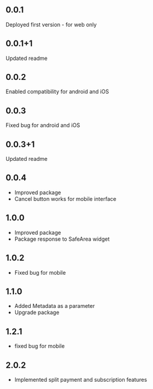 ## 0.0.1
Deployed first version - for web only

## 0.0.1+1
Updated readme

## 0.0.2
Enabled compatibility for android and iOS

## 0.0.3
Fixed bug for android and iOS

## 0.0.3+1
Updated readme

## 0.0.4
- Improved package
- Cancel button works for mobile interface

## 1.0.0
- Improved package
- Package response to SafeArea widget

## 1.0.2
- Fixed bug for mobile

## 1.1.0
- Added Metadata as a parameter
- Upgrade package

## 1.2.1
- fixed bug for mobile

## 2.0.2
- Implemented split payment and subscription features